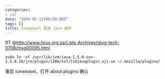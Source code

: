 ```yaml
---
categories:
- var
date: "2009-02-11T00:00:00Z"
tags: []
title: Iceweasel 安装 Java 插件
---
```


RT @<http://www.linux.org.za/Lists-Archives/glug-tech-0708/msg00095.html>

    sudo ln -sf /usr/lib/jvm/java-1.5.0-sun-1.5.0.16/jre/plugin/i386/ns7/libjavaplugin_oji.so ~/.mozilla/plugins/

重启 iceweasel，打开 about:plugins 确认
